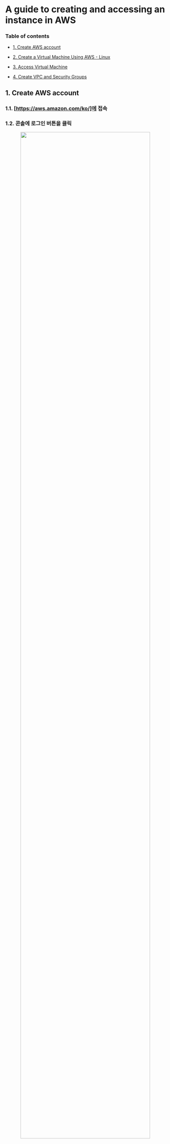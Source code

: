 # A guide to creating and accessing an instance in AWS

### Table of contents

- [1. Create AWS account](#1-create-aws-account)

- [2. Create a Virtual Machine Using AWS - Linux](#2-create-a-virtual-machine-using-aws---linux)

- [3. Access Virtual Machine](#3-access-virtual-machine)

- [4. Create VPC and Security Groups](#4-create-vpc-and-security-groups)

## 1. Create AWS account

### 1.1. [https://aws.amazon.com/ko/]에 접속

### 1.2. **콘솔에 로그인** 버튼을 클릭

<p align="center">
  <img src="https://i.imgur.com/0TrIFt7.jpg" width="90%" height="90%" >
</p>

### 1.3. **AWS 계정 새로 만들기** 버튼을 클릭

<p align="center">
  <img src="https://i.imgur.com/QeLs9fo.jpg" width="90%" height="90%" >
</p>

### 1.4. 아이디, 비밀번호, 계정 이름 입력

<ins>**주의: 계정 이름은 영문으로 입력해야 합니다. (본인의 영어 닉네임을 적는 것을 추천!)**</ins>

<p align="center">
  <img src="https://i.imgur.com/Na8IX5h.jpg" width="90%" height="90%" >
</p>

### 1.5. 부가적인 정보 입력

**AWS를 어떻게 사용할 계획인가요?** 항목에는 **개인-자체 프로젝트의 경우**에 체크 후, 상세 정보를 전부 입력

<p align="center">
  <img src="https://i.imgur.com/ey4jYVq.jpg" width="90%" height="90%" >
</p>

### 1.6. 카드 결제 정보를 입력

결제하고자 하는 카드는 Visa, Master, UnionPay 등 해외 결제가 가능한 계좌여야 합니다.
연동된 카드에는 1달러(1100원) 이상 잔액이 기본적으로 있어야 합니다.
  - 프리티어라고 해도 최초로 한번의 결제 과정이 필요합니다.

<p align="center">
  <img src="https://i.imgur.com/0PuzIWD.jpg" width="90%" height="90%" >
</p>

카드 번호, 카드 비밀번호 및 생년월일, 동의 절차를 추가적으로 진행

<p align="center">
  <img src="https://i.imgur.com/hqHcchU.jpg" width="90%" height="90%" >
</p>

### 1.7. AWS 가입 자격 증명 확인

<ins>**주의: 핸드폰 번호는 5번 항목에 입력한 번호와 동일한 번호를 입력해야 합니다.**</ins>

<p align="center">
  <img src="https://i.imgur.com/gB0T2qD.jpg" width="90%" height="90%" >
</p>

### 1.8. 카드 지불 정보에 오류가 있을 경우

<ins>**이 오류가 나지 않을 경우 1.10.과정 진행함**</ins>

지불 정보에 문제가 있다고 오류가 뜰 경우, 표시 된 부분에 있는 **계정에 로그인** 버튼을 클릭하여 우선적으로 로그인 과정을 진행

<p align="center">
  <img src="https://i.imgur.com/5EhEQbX.jpg" width="90%" height="90%" >
</p>

#### 1.9.1 AWS 지불 카드 등록 오류

**루트 사용자**를 체크 후, 로그인 진행

<p align="center">
  <img src="https://i.imgur.com/f7LHYIe.jpg" width="90%" height="90%" >
</p>

카드 등록이 정상적으로 완료 확인 후, 메인화면으로 이동

<p align="center">
  <img src="https://i.imgur.com/j9FFhEg.jpg" width="90%" height="90%" >
</p>

**가상 머신 시작** 버튼을 클릭, 현재 계정 상태를 다시 확인

<p align="center">
  <img src="https://i.imgur.com/sIkBvRs.jpg" width="90%" height="90%" >
</p>

<ins>**아래와 같은 화면이 나오면 1~2시간 정도 대기 후 표시된 부분에 있는 (AWS 등록을 완료하십시오) 버튼을 클릭합니다. 1~2시간이 지나고 안될 경우, 익일에 다시 재시도**</ins>

<p align="center">
  <img src="https://i.imgur.com/yVolCGP.jpg" width="90%" height="90%" >
</p>

#### 1.9.2. 1.9.과정을 다시 재시도

<p align="center">
  <img src="https://i.imgur.com/5EhEQbX.jpg" width="90%" height="90%" >
</p>

### 1.9. AWS 가입 자격 증명 확인

인증 코드를 입력 후, **계속** 버튼을 클릭

<p align="center">
  <img src="https://i.imgur.com/EeLEMtQ.jpg" width="90%" height="90%" >
</p>

### 1.10. **기본 지원 - 무료** 플랜을 선택 후, **가입 완료** 버튼을 클릭

<p align="center">
  <img src="https://i.imgur.com/ZymsP6t.jpg" width="90%" height="90%" >
</p>

### 1.11. 계정 생성 완료

<p align="center">
  <img src="https://i.imgur.com/bfqJMnx.jpg" width="90%" height="90%" >
</p>

## 2. Create a Virtual Machine Using AWS - Linux

### 2.1. Create Virtual Machine

**솔루션 구축** 탭에서 **가상 머신 시작** 버튼을 클릭합니다.

<p align="center">
  <img src="https://i.imgur.com/WV5sDWv.jpg" width="90%" height="90%" >
</p>

### 2.2. Select OS image

AMI를 선택하는 단계에서 **Red Hat Enterprise Linux 8** 항목 오른쪽에서 **64비트(x86)** 을 체크한 후 **선택** 버튼을 클릭합니다.

<p align="center">
  <img src="https://i.imgur.com/ikqha9F.jpg" width="90%" height="90%" >
</p>

### 2.3. Select VM Size

기본 선택 옵션을 그대로 두고, **검토 및 시작** 버튼을 클릭합니다.
- 프리티어의 경우 **[t2.micro]** 옵션만 사용이 가능합니다.

<p align="center">
  <img src="https://i.imgur.com/ikqha9F.jpg" width="90%" height="90%" >
</p>

### 2.4. Check Virtual Machine information

기본 선택 옵션을 그대로 두고, 화면 우측 하단 **[시작하기]** 버튼을 클릭합니다.

<p align="center">
  <img src="https://i.imgur.com/H9bjXq2.jpg" width="90%" height="90%" >
</p>

### 2.5. Select Key Pair

**기존 키 페어 선택** 항목을 클릭합니다. (있다면 2.6단계로, 없다면 생성 2.5.1단계로)

키 페어: SSH를 통한 서버 접속 시 필요한 인증 수단으로 키 페어 파일은 별도로 백업하여 보관해야 됩니다.

<p align="center">
  <img src="https://i.imgur.com/zOxSWZp.jpg" width="90%" height="90%" >
</p>

#### 2.5.1. Create a new Key pair

**새 키 페어 생성** 항목을 선택합니다.

<p align="center">
  <img src="https://i.imgur.com/PX1Opyu.jpg" width="90%" height="90%" >
</p>

#### 2.5.2. Enter a new Key pair name

**키 페어 이름**을 입력한 후, **키 페어 다운로드** 버튼을 클릭합니다.

<ins>**주의: Key pair type은 RSA 항목 그대로 둡니다.**</ins>

<p align="center">
  <img src="https://i.imgur.com/GYxtR9O.jpg" width="90%" height="90%" >
</p>

### 2.6. Start Virtual Machine

**인스턴스 시작** 버튼을 클릭합니다.

<p align="center">
  <img src="https://i.imgur.com/Sh8kXka.jpg" width="90%" height="90%" >
</p>

### 2.7. View Virtual Machine

인스턴스 시작 중이라는 화면이 확인 되면 화면 우측 하단 **인스턴스 보기** 버튼을 클릭합니다.

<p align="center">
  <img src="https://i.imgur.com/UWMO447.jpg" width="90%" height="90%" >
</p>

대시보드를 통해 생성한 인스턴스를 확인할 수 있음

<p align="center">
  <img src="https://i.imgur.com/36eUkIx.jpg" width="90%" height="90%" >
</p>

## 3. Access Virtual Machine

### 3.1. DownLoad putty

인스턴스 접속을 위해 putty를 다운로드 하여 실행합니다.

<ins>**다운로드 링크 : https://www.chiark.greenend.org.uk/~sgtatham/putty/latest.html**</ins>
<ins>자신의 OS 환경에 맞게 msi 파일을 다운로드 받습니다.**</ins>

<p align="center">
  <img src="https://i.imgur.com/RMn1MaK.jpg" width="90%" height="90%" >
</p>

### 3.2. Putty Key Generator를 실행

PuTTYgen이라는 파일명으로 되어 있습니다.
생성한 키 페어 파일을 putty에서 사용할 ppk로 변환 과정을 거치기 위함입니다.

<p align="center">
  <img src="https://i.imgur.com/Uuv5sgH.jpg" width="90%" height="90%" >
</p>

### 3.3. Change pem to ppk

하단 **Type of key to generate** 항목에서 **RSA**를 선택하고, 화면 우측 하단 **Load** 버튼을 클릭합니다.

<p align="center">
  <img src="https://i.imgur.com/j0BJem2.jpg" width="90%" height="90%" >
</p>

우측 하단에 파일 확장자를 **All Files**로 바꿔주고, VM을 만들 때 생성한 키 페어 파일을 불러옵니다.

<p align="center">
  <img src="https://i.imgur.com/41c0iXs.jpg" width="90%" height="90%" >
</p>

화면 우측 하단 **Save private Key** 버튼을 클릭하여 변환된 ppk 파일을 저장합니다.

**[Successfully imported foreign key~]** 메시지가 뜨면 **[확인]** 버튼을 클릭하면 됩니다.
**[Are you sure you want to~]** 메시지가 뜨면 **[예]** 버튼을 클릭하면 됩니다.

<p align="center">
  <img src="https://i.imgur.com/DUc0Qch.jpg" width="90%" height="90%" >
</p>

### 3.4. Access Virtual Machine

putty를 실행시킨 후 **Host Name** 부분에 대시보드에 적혀있는 **퍼블릭 IPv4** 항목에 나온 IP 주소를 입력합니다.

<ins>**주의: 포트는 22번으로 그대로 둘 것**</ins>

<p align="center">
  <img src="https://i.imgur.com/fJWAplf.jpg" width="90%" height="90%" >
</p>

왼쪽 **category** 부분에서 **Connection - SSH - Auth** 항목을 차례대로 선택하여 **Browse** 버튼을 클릭한 후 16번 과정에서 변환한 ppk 파일을 불러온 후 **Open** 버튼을 클릭합니다.

<p align="center">
  <img src="https://i.imgur.com/kj6X7Jm.jpg" width="90%" height="90%" >
</p>

### 3.5 Login Virtual Machine

**login as** 부분에 **ec2-user**라고 입력하면 접속까지 최종 완료됩니다.

ppk 파일이 비밀번호 역할을 해주기 때문에 별도의 비밀번호 입력 없이 접속이 가능함

<p align="center">
  <img src="https://i.imgur.com/WDjPIzY.jpg" width="90%" height="90%" >
</p>

### 3.6 Remove Virtual Machine

만약, 인스턴스를 사용하지 않을 경우 대시보드 우측 상단 **인스턴스 상태** 버튼을 클릭한 후, **인스턴스 중지** 버튼을 차례로 클릭하여 중지시켜놔야 추가 과금이 일어나지 않음

<p align="center">
  <img src="https://i.imgur.com/ofyMKCO.jpg" width="90%" height="90%" >
</p>

## 4. Create VPC and Security Groups

**VPC(Virtual Private Cloud):** 사용자의 AWS 계정 전용 가상 네트워크

### Access AWS VPC

[https://console.aws.amazon.com/vpc/]로 들어가 Amazon VPC 콘솔로 접속합니다.

<p align="center">
  <img src="https://i.imgur.com/1SustsL.jpg" width="90%" height="90%" >
</p>

#### 4.1. Select Option

왼쪽 4가지 옵션에서 자신에게 맞는 옵션을 선택한 후 **선택** 버튼을 클릭합니다.

<ins>**주의: 프리티어에서는 **단일 퍼블릭 서브넷이 있는 VPC**를 사용하고 **선택** 버튼을 클릭합니다.**</ins>

<p align="center">
  <img src="https://i.imgur.com/3NJseF5.jpg" width="90%" height="90%" >
</p>

#### 4.2. Create VPC
 
VPC 이름과 기타 옵션을 설정한 후 우측 하단에 **VPC 생성** 버튼을 클릭합니다.

<p align="center">
  <img src="https://i.imgur.com/acFYMNb.jpg" width="90%" height="90%" >
</p>

#### 4.3. VPC 생성 완료

<p align="center">
  <img src="https://i.imgur.com/wL6a5j6.jpg" width="90%" height="90%" >
</p>

#### 4.4. Create Security Group

보안 그룹을 생성하기 위해 대시보드 왼쪽 하단 **네트워크 보안** 메뉴에 있는 **보안 그룹** 메뉴를 선택한 후 새로운 보안 그룹을 생성하기 위해 우측 상단에 있는 **보안 그룹 생성** 버튼을 클릭합니다.

<p align="center">
  <img src="https://i.imgur.com/mnfax9c.jpg" width="90%" height="90%" >
</p>

#### 4.5. Enter Inbound, Outbound rule

보안 그룹 정보 및 인바운드, 아웃바운드 규칙을 입력한 후 우측 하단에 **보안 그룹 생성** 버튼을 클릭합니다.

<p align="center">
  <img src="https://i.imgur.com/KSKfDUl.jpg" width="90%" height="90%" >
</p>

#### 4.3. Security Group 생성 완료

기본 보안 그룹은 생성되어 있으니 추가적인 보안 그룹 설정이 필요할 경우에만 만들면 됩니다.

<p align="center">
  <img src="https://i.imgur.com/r5SFWJO.jpg" width="90%" height="90%" >
</p>